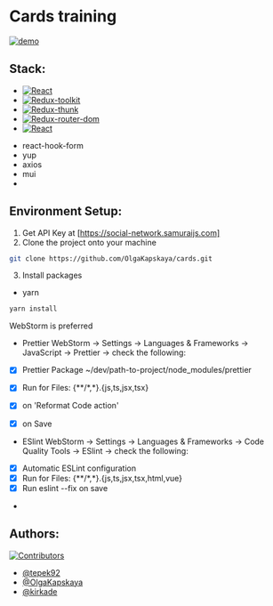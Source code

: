 # Cards training

[![demo](https://img.shields.io/badge/-demo-brightgreen?style=for-the-badge&logo=github)](https://olgakapskaya.github.io/cards/)

## Stack:

- [![React][react.js]][react-url]
- [![Redux-toolkit][rtk]][rtk-url]
- [![Redux-thunk][reduxthunk]][reduxthunk-url]
- [![Redux-router-dom][rrd]][rrd-url]
- [![React][rrd]][rrd-url]

* react-hook-form
* yup
* axios
* mui
*

## Environment Setup:

1. Get API Key at [https://social-network.samuraijs.com]
2. Clone the project onto your machine

```sh
git clone https://github.com/OlgaKapskaya/cards.git
```

3. Install packages

- yarn

```sh
yarn install
```

WebStorm is preferred

- Prettier
  WebStorm -> Settings -> Languages & Frameworks -> JavaScript -> Prettier -> check the following:

-[x] Prettier Package ~/dev/path-to-project/node_modules/prettier

- [x] Run for Files: {\*\*/\*,\*}.{js,ts,jsx,tsx}

- [x] on 'Reformat Code action'
- [x] on Save

* ESlint
  WebStorm -> Settings -> Languages & Frameworks -> Code Quality Tools -> ESlint -> check the following:

- [x] Automatic ESLint configuration
- [x] Run for Files: {\*\*/\*,\*}.{js,ts,jsx,tsx,html,vue}
- [x] Run eslint --fix on save
-

## Authors:

[![Contributors][contributors-shield]][contributors-url]

- [@tepek92](https://github.com/tepek92)
- [@OlgaKapskaya](https://github.com/OlgaKapskaya)
- [@kirkade](https://github.com/kirkade)

<!-- LINKS  -->

[contributors-shield]: https://img.shields.io/github/contributors/OlgaKapskaya/cards.svg?style=for-the-badge
[contributors-url]: https://github.com/OlgaKapskaya/cards/graphs/contributors
[react.js]: https://img.shields.io/badge/React-0769AD?style=for-the-badge&logo=react&logoColor=white
[react-url]: https://reactjs.org/
[rtk]: https://img.shields.io/badge/Redux%20Toolkit-0769AD?style=for-the-badge&logo=rtk&logoColor=white
[rtk-url]: https://redux-toolkit.js.org/
[reduxthunk]: https://img.shields.io/badge/Redux%20Toolkit-0769AD?style=for-the-badge&logo=rtk&logoColor=white
[reduxthunk-url]: https://github.com/reduxjs/redux-thunk
[rrd]: https://img.shields.io/badge/Redux%20Toolkit-0769AD?style=for-the-badge&logo=rtk&logoColor=white
[rrd-url]: https://reactrouter.com/en/main
